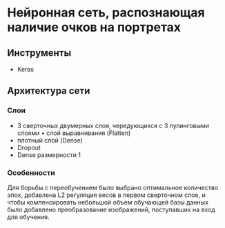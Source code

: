 # Нейронная сеть, распознающая наличие очков на портретах

## Инструменты

- Keras   

## Архитектура сети

### Слои

- 3 сверточных двумерных слоя, чередующихся с 3 пулинговыми слоями • слой выравнивания (Flatten)   
- плотный слой (Dense)   
- Dropout   
- Dense размерности 1   

### Особенности

Для борьбы с переобучением было выбрано оптимальное количество эпох, добавлена L2 регуляция весов в первом сверточном слое, и чтобы компенсировать небольшой объем обучающей базы данных было добавлено преобразование изображений, поступавших на вход для обучения.   
